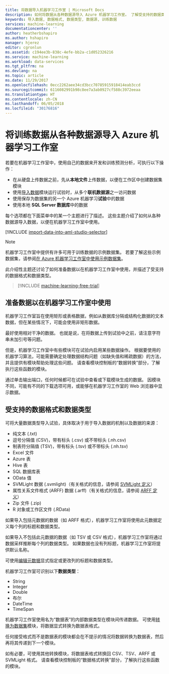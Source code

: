 ```yaml
---
title: 将数据导入机器学习工作室 | Microsoft Docs
description: 如何将数据从各种数据源导入 Azure 机器学习工作室。 了解受支持的数据类型和数据格式。
keywords: 导入数据, 数据格式, 数据类型, 数据源, 训练数据
services: machine-learning
documentationcenter: ''
author: heatherbshapiro
ms.author: hshapiro
manager: hjerez
editor: cgronlun
ms.assetid: c194ee3b-838c-4efe-bb2a-c1d052326216
ms.service: machine-learning
ms.workload: data-services
ms.tgt_pltfrm: na
ms.devlang: na
ms.topic: article
ms.date: 11/29/2017
ms.openlocfilehash: 0ecc2262aee34cd3bcc70785915918414eab3ccd
ms.sourcegitcommit: 6116082991b98c8ee7a3ab0927cf588c3972eeaa
ms.translationtype: HT
ms.contentlocale: zh-CN
ms.lasthandoff: 06/05/2018
ms.locfileid: "30176816"
---
```

# <a name="import-your-training-data-into-azure-machine-learning-studio-from-various-data-sources"></a>将训练数据从各种数据源导入 Azure 机器学习工作室
若要在机器学习工作室中，使用自己的数据来开发和训练预测分析，可执行以下操作： 

* 在从硬盘上传数据之前，先从**本地文件**上传数据，以便在工作区中创建数据集模块
* 使用[导入数据][import-data]模块运行试验时，从多个**联机数据源**之一访问数据 
* 使用保存为数据集的另一个 Azure 机器学习**试验**中的数据
* 使用本地 **SQL Server 数据库**中的数据

每个选项都在下面菜单中的某一个主题进行了描述。 这些主题介绍了如何从各种数据源导入数据，以便在机器学习工作室中使用。 

[!INCLUDE [import-data-into-aml-studio-selector](../../../includes/machine-learning-import-data-into-aml-studio.md)]

> [!NOTE]
> 机器学习工作室中提供有许多可用于训练数据的示例数据集。 若要了解这些示例数据集，请参阅[在 Azure 机器学习工作室中使用示例数据集](use-sample-datasets.md)。
> 
> 

此介绍性主题还讨论了如何准备数据以在机器学习工作室中使用，并描述了受支持的数据格式和数据类型。 

> [!INCLUDE [machine-learning-free-trial](../../../includes/machine-learning-free-trial.md)]
> 
> 

## <a name="get-data-ready-for-use-in-azure-machine-learning-studio"></a>准备数据以在机器学习工作室中使用
机器学习工作室旨在使用矩形或表格数据，例如从数据库分隔或结构化数据的文本数据，但在某些情况下，可能会使用非矩形数据。

最好使用相对干净的数据。 也就是说，在将数据上传到试验中之前，请注意字符串未加引号等问题。

但是，机器学习工作室中有些模块可在试验内启用某些数据操作。 根据要使用的机器学习算法，可能需要确定处理数据结构问题（如缺失值和稀疏数据）的方法，并且提供有模块帮助处理这些问题。 请查看模块控制板的“数据转换”部分，了解执行这些函数的模块。

通过单击输出端口，任何时候都可在试验中查看或下载模块生成的数据。 因模块不同，可能有不同的下载选项可用，或能够在机器学习工作室的 Web 浏览器中显示数据。

## <a name="data-formats-and-data-types-supported"></a>受支持的数据格式和数据类型
可将大量数据类型导入试验，具体取决于用于导入数据的机制以及数据的来源：

* 纯文本 (.txt)
* 逗号分隔值 (CSV)，带有标头 (.csv) 或不带标头 (.nh.csv)
* 制表符分隔值 (TSV)，带有标头 (.tsv) 或不带标头 (.nh.tsv)
* Excel 文件
* Azure 表
* Hive 表
* SQL 数据库表
* OData 值
* SVMLight 数据 (.svmlight)（有关格式的信息，请参阅 [SVMLight 定义](http://svmlight.joachims.org/)）
* 属性关系文件格式 (ARFF) 数据 (.arff)（有关格式的信息，请参阅 [ARFF 定义](http://weka.wikispaces.com/ARFF)）
* Zip 文件 (.zip)
* R 对象或工作区文件 (.RData)

如果导入包括元数据的数据（如 ARFF 格式），机器学习工作室将使用此元数据定义每个列的标题和数据类型。

如果导入不包括此元数据的数据（如 TSV 或 CSV 格式），机器学习工作室将通过数据采样推断每个列的数据类型。 如果数据也没有列标题，机器学习工作室将提供默认名称。

可使用[编辑元数据][edit-metadata]显式指定或更改列的标题和数据类型。

机器学习工作室可识别以下**数据类型**：

* String
* Integer
* Double
* 布尔
* DateTime
* TimeSpan

机器学习工作室使用名为“数据表”的内部数据类型在模块间传递数据。 可使用[转换为数据集][convert-to-dataset]模块，将数据显式转换为数据表格式。

任何接受格式而不是数据表的模块都会在不提示的情况将数据转换为数据表，然后再将其传递到下一个模块。

如有必要，可使用其他转换模块，将数据表格式转换回 CSV、TSV、ARFF 或 SVMLight 格式。
请查看模块控制板的“数据格式转换”部分，了解执行这些函数的模块。

<!-- Module References -->
[convert-to-dataset]: https://msdn.microsoft.com/library/azure/72bf58e0-fc87-4bb1-9704-f1805003b975/
[edit-metadata]: https://msdn.microsoft.com/library/azure/370b6676-c11c-486f-bf73-35349f842a66/
[import-data]: https://msdn.microsoft.com/library/azure/4e1b0fe6-aded-4b3f-a36f-39b8862b9004/
